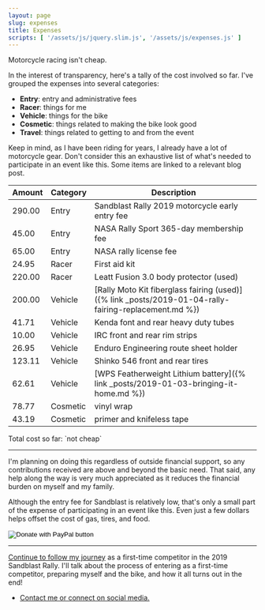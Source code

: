 ```yaml
---
layout: page
slug: expenses
title: Expenses
scripts: [ '/assets/js/jquery.slim.js', '/assets/js/expenses.js' ]
---
```


<p class="lead" markdown="1">
  Motorcycle racing isn't cheap.
</p>

In the interest of transparency, here's a tally of the cost involved so far. I've grouped the expenses into several categories:
* __Entry__: entry and administrative fees
* __Racer__: things for me
* __Vehicle__: things for the bike
* __Cosmetic__: things related to making the bike look good
* __Travel__: things related to getting to and from the event

Keep in mind, as I have been riding for years, I already have a lot of motorcycle gear. Don't consider this an exhaustive list of what's needed to participate in an event like this. Some items are linked to a relevant blog post.

| Amount | Category | Description                                              |
| ------ | -------- | -------------------------------------------------------- |
| 290.00 | Entry    | Sandblast Rally 2019 motorcycle early entry fee          |
|  45.00 | Entry    | NASA Rally Sport 365-day membership fee                  |
|  65.00 | Entry    | NASA rally license fee                                   |
|  24.95 | Racer    | First aid kit                                            |
| 220.00 | Racer    | Leatt Fusion 3.0 body protector (used)                   |
| 200.00 | Vehicle  | [Rally Moto Kit fiberglass fairing (used)]({% link _posts/2019-01-04-rally-fairing-replacement.md %}) |
|  41.71 | Vehicle  | Kenda font and rear heavy duty tubes                     |
|  10.00 | Vehicle  | IRC front and rear rim strips                            |
|  26.95 | Vehicle  | Enduro Engineering route sheet holder                    |
| 123.11 | Vehicle  | Shinko 546 front and rear tires                          |
|  62.61 | Vehicle  | [WPS Featherweight Lithium battery]({% link _posts/2019-01-03-bringing-it-home.md %}) |
|  78.77 | Cosmetic | vinyl wrap                                               |
|  43.19 | Cosmetic | primer and knifeless tape                                |

<p id="total" markdown="1">Total cost so far: `not cheap`</p>

----

I'm planning on doing this regardless of outside financial support, so any contributions received are above and beyond the basic need. That said, any help along the way is very much appreciated as it reduces the financial burden on myself and my family.

Although the entry fee for Sandblast is relatively low, that's only a small part of the expense of participating in an event like this. Even just a few dollars helps offset the cost of gas, tires, and food.

<form action="https://www.paypal.com/cgi-bin/webscr" method="post" target="_top">
<input type="hidden" name="cmd" value="_s-xclick" />
<input type="hidden" name="hosted_button_id" value="3G239GEBGF5CU" />
<input type="image" src="https://www.paypalobjects.com/en_US/i/btn/btn_donateCC_LG.gif" border="0" name="submit" title="PayPal - The safer, easier way to pay online!" alt="Donate with PayPal button" />
<img alt="" border="0" src="https://www.paypal.com/en_US/i/scr/pixel.gif" width="1" height="1" />
</form>

----

[Continue to follow my journey](/) as a first-time competitor in the 2019 Sandblast Rally. I'll talk about the process of entering as a first-time competitor, preparing myself and the bike, and how it all turns out in the end!

* [Contact me or connect on social media.](/contact.html)